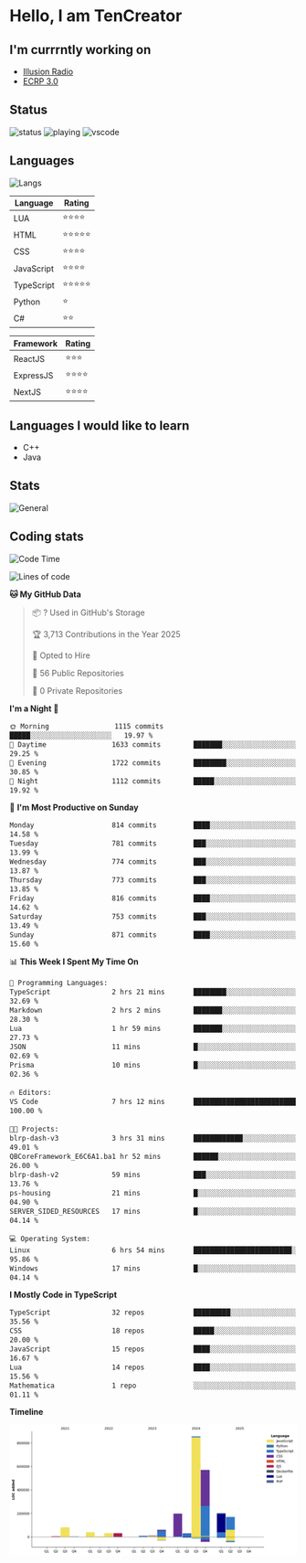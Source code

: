 # Hello, I am TenCreator

## I'm currrntly working on
- [Illusion Radio](https://illusionradio.co.uk/)
- [ECRP 3.0](http://github.com/Emerald-Coast-Roleplay/)

## Status
![status](https://api.statusbadges.me/badge/status/518334475038359555?simple=true&style=for-the-badge)
![playing](https://api.statusbadges.me/badge/playing/518334475038359555?style=for-the-badge)
![vscode](https://api.statusbadges.me/badge/vscode/518334475038359555?style=for-the-badge)

## Languages
![Langs](https://github-readme-stats.vercel.app/api/top-langs/?username=tencreator&layout=compact&theme=radical)


|Language|Rating|
|--------|------|
|LUA|⭐️⭐️⭐️⭐️|
|HTML|⭐️⭐️⭐️⭐️⭐️|
|CSS|⭐️⭐️⭐️⭐️|
|JavaScript|⭐️⭐️⭐️⭐️|
|TypeScript|⭐️⭐️⭐️⭐️⭐️|
|Python|⭐️|
|C#|⭐️⭐️ |

|Framework|Rating|
|--------|------|
|ReactJS|⭐️⭐️⭐|
|ExpressJS|⭐️⭐️⭐️⭐️|
|NextJS|⭐️⭐️⭐⭐️|

## Languages I would like to learn
- C++
- Java

## Stats
![General](https://github-readme-stats.vercel.app/api?username=tencreator&show_icons=true&theme=radical)

## Coding stats

<!--START_SECTION:waka-->
![Code Time](http://img.shields.io/badge/Code%20Time-625%20hrs%202%20mins-blue)

![Lines of code](https://img.shields.io/badge/From%20Hello%20World%20I%27ve%20Written-2.3%20million%20lines%20of%20code-blue)

**🐱 My GitHub Data** 

> 📦 ? Used in GitHub's Storage 
 > 
> 🏆 3,713 Contributions in the Year 2025
 > 
> 💼 Opted to Hire
 > 
> 📜 56 Public Repositories 
 > 
> 🔑 0 Private Repositories 
 > 
**I'm a Night 🦉** 

```text
🌞 Morning                1115 commits        █████░░░░░░░░░░░░░░░░░░░░   19.97 % 
🌆 Daytime                1633 commits        ███████░░░░░░░░░░░░░░░░░░   29.25 % 
🌃 Evening                1722 commits        ████████░░░░░░░░░░░░░░░░░   30.85 % 
🌙 Night                  1112 commits        █████░░░░░░░░░░░░░░░░░░░░   19.92 % 
```
📅 **I'm Most Productive on Sunday** 

```text
Monday                   814 commits         ████░░░░░░░░░░░░░░░░░░░░░   14.58 % 
Tuesday                  781 commits         ███░░░░░░░░░░░░░░░░░░░░░░   13.99 % 
Wednesday                774 commits         ███░░░░░░░░░░░░░░░░░░░░░░   13.87 % 
Thursday                 773 commits         ███░░░░░░░░░░░░░░░░░░░░░░   13.85 % 
Friday                   816 commits         ████░░░░░░░░░░░░░░░░░░░░░   14.62 % 
Saturday                 753 commits         ███░░░░░░░░░░░░░░░░░░░░░░   13.49 % 
Sunday                   871 commits         ████░░░░░░░░░░░░░░░░░░░░░   15.60 % 
```


📊 **This Week I Spent My Time On** 

```text
💬 Programming Languages: 
TypeScript               2 hrs 21 mins       ████████░░░░░░░░░░░░░░░░░   32.69 % 
Markdown                 2 hrs 2 mins        ███████░░░░░░░░░░░░░░░░░░   28.30 % 
Lua                      1 hr 59 mins        ███████░░░░░░░░░░░░░░░░░░   27.73 % 
JSON                     11 mins             █░░░░░░░░░░░░░░░░░░░░░░░░   02.69 % 
Prisma                   10 mins             █░░░░░░░░░░░░░░░░░░░░░░░░   02.36 % 

🔥 Editors: 
VS Code                  7 hrs 12 mins       █████████████████████████   100.00 % 

🐱‍💻 Projects: 
blrp-dash-v3             3 hrs 31 mins       ████████████░░░░░░░░░░░░░   49.01 % 
QBCoreFramework_E6C6A1.ba1 hr 52 mins        ██████░░░░░░░░░░░░░░░░░░░   26.00 % 
blrp-dash-v2             59 mins             ███░░░░░░░░░░░░░░░░░░░░░░   13.76 % 
ps-housing               21 mins             █░░░░░░░░░░░░░░░░░░░░░░░░   04.90 % 
SERVER_SIDED_RESOURCES   17 mins             █░░░░░░░░░░░░░░░░░░░░░░░░   04.14 % 

💻 Operating System: 
Linux                    6 hrs 54 mins       ████████████████████████░   95.86 % 
Windows                  17 mins             █░░░░░░░░░░░░░░░░░░░░░░░░   04.14 % 
```

**I Mostly Code in TypeScript** 

```text
TypeScript               32 repos            █████████░░░░░░░░░░░░░░░░   35.56 % 
CSS                      18 repos            █████░░░░░░░░░░░░░░░░░░░░   20.00 % 
JavaScript               15 repos            ████░░░░░░░░░░░░░░░░░░░░░   16.67 % 
Lua                      14 repos            ████░░░░░░░░░░░░░░░░░░░░░   15.56 % 
Mathematica              1 repo              ░░░░░░░░░░░░░░░░░░░░░░░░░   01.11 % 
```



**Timeline**

![Lines of Code chart](https://raw.githubusercontent.com/tencreator/tencreator/main/assets/bar_graph.png)


<!--END_SECTION:waka-->
